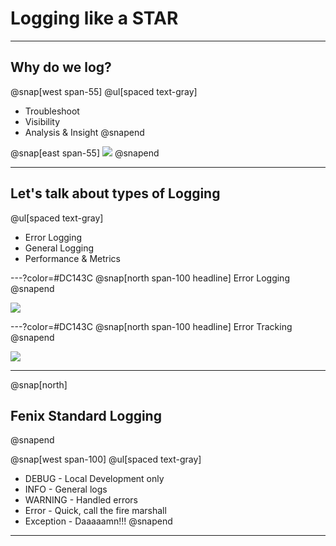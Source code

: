 # Logging like a STAR

---

## Why do we log?

@snap[west span-55]
@ul[spaced text-gray]
- Troubleshoot
- Visibility
- Analysis & Insight
@snapend

@snap[east span-55]
![](assets/img/presentation.png)
@snapend

---

## Let's talk about types of Logging
@ul[spaced text-gray]
- Error Logging
- General Logging
- Performance & Metrics

---?color=#DC143C
@snap[north span-100 headline]
Error Logging
@snapend

![](assets/img/presentation.png)

---?color=#DC143C
@snap[north span-100 headline]
Error Tracking
@snapend

![](assets/img/presentation.png)

---
@snap[north]
## Fenix Standard Logging
@snapend

@snap[west span-100]
@ul[spaced text-gray]
- DEBUG - Local Development only
- INFO - General logs
- WARNING - Handled errors
- Error - Quick, call the fire marshall
- Exception - Daaaaamn!!!
@snapend

---
